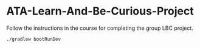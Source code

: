 # ATA-Learn-And-Be-Curious-Project

Follow the instructions in the course for completing the group LBC project.

```
./gradlew bootRunDev
```






